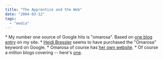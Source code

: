 ```yaml
---
title: "The Apprentice and the Web"
date: "2004-03-12"
tags: 
  - "media"
---
```


\* My number one source of Google hits is "omarosa". Based on [one blog entry](http://www.theludwigs.com/archives/001380.html) on my site. \* [Heidi Bressler](http://www.heidiabressler.com/ "Heidi Bressler") seems to have purchased the "Omarosa" keyword on Google. \* Omarosa of course has [her own website](http://www.omarosa.com/). \* Of course a million blogs covering -- here's [one](http://theapprentice.typepad.com/).
